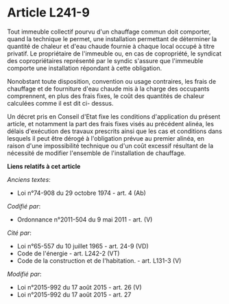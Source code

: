 # Article L241-9

Tout immeuble collectif pourvu d'un chauffage commun doit comporter, quand la technique le permet, une installation
permettant de déterminer la quantité de chaleur et d'eau chaude fournie à chaque local occupé à titre privatif. Le
propriétaire de l'immeuble ou, en cas de copropriété, le syndicat des copropriétaires représenté par le syndic s'assure que
l'immeuble comporte une installation répondant à cette obligation.

Nonobstant toute disposition, convention ou usage contraires, les frais de chauffage et de fourniture d'eau chaude mis à la
charge des occupants comprennent, en plus des frais fixes, le coût des quantités de chaleur calculées comme il est dit ci-
dessus.

Un décret pris en Conseil d'Etat fixe les conditions d'application du présent article, et notamment la part des frais fixes
visés au précédent alinéa, les délais d'exécution des travaux prescrits ainsi que les cas et conditions dans lesquels il peut
être dérogé à l'obligation prévue au premier alinéa, en raison d'une impossibilité technique ou d'un coût excessif résultant
de la nécessité de modifier l'ensemble de l'installation de chauffage.

**Liens relatifs à cet article**

_Anciens textes_:

  - Loi n°74-908 du 29 octobre 1974 - art. 4 (Ab)

_Codifié par_:

  - Ordonnance n°2011-504 du 9 mai 2011 - art. (V)

_Cité par_:

  - Loi n°65-557 du 10 juillet 1965 - art. 24-9 (VD)
  - Code de l'énergie - art. L242-2 (VT)
  - Code de la construction et de l'habitation. - art. L131-3 (V)

_Modifié par_:

  - Loi n°2015-992 du 17 août 2015 - art. 26 (V)
  - Loi n°2015-992 du 17 août 2015 - art. 27
